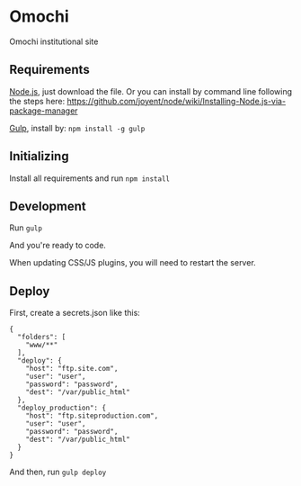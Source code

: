 # Omochi

Omochi institutional site


## Requirements

[Node.js](http://nodejs.org), just download the file. Or you can install by command line following the steps here: https://github.com/joyent/node/wiki/Installing-Node.js-via-package-manager

[Gulp](http://gulpjs.com), install by: `npm install -g gulp`


## Initializing

Install all requirements and run `npm install`


## Development

Run `gulp`

And you're ready to code.

When updating CSS/JS plugins, you will need to restart the server.


## Deploy

First, create a secrets.json like this:

```
{
  "folders": [
    "www/**"
  ],
  "deploy": {
    "host": "ftp.site.com",
    "user": "user",
    "password": "password",
    "dest": "/var/public_html"
  },
  "deploy_production": {
    "host": "ftp.siteproduction.com",
    "user": "user",
    "password": "password",
    "dest": "/var/public_html"
  }
}
```

And then, run `gulp deploy`

